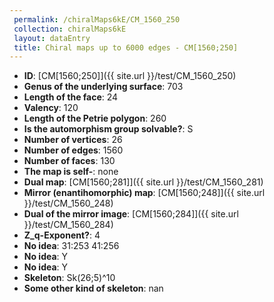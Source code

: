 ```yaml
--- 
 permalink: /chiralMaps6kE/CM_1560_250 
 collection: chiralMaps6kE
 layout: dataEntry
 title: Chiral maps up to 6000 edges - CM[1560;250]
---
```


- **ID**: [CM[1560;250]]({{ site.url }}/test/CM_1560_250)
- **Genus of the underlying surface**: 703
- **Length of the face**: 24
- **Valency**: 120
- **Length of the Petrie polygon**: 260
- **Is the automorphism group solvable?**: S
- **Number of vertices**: 26
- **Number of edges**: 1560
- **Number of faces**: 130
- **The map is self-**: none
- **Dual map**: [CM[1560;281]]({{ site.url }}/test/CM_1560_281)
- **Mirror (enantihomorphic) map**: [CM[1560;248]]({{ site.url }}/test/CM_1560_248)
- **Dual of the mirror image**: [CM[1560;284]]({{ site.url }}/test/CM_1560_284)
- **Z_q-Exponent?**: 4
- **No idea**:  31:253 41:256
- **No idea**: Y
- **No idea**: Y
- **Skeleton**: Sk(26;5)^10
- **Some other kind of skeleton**: nan
